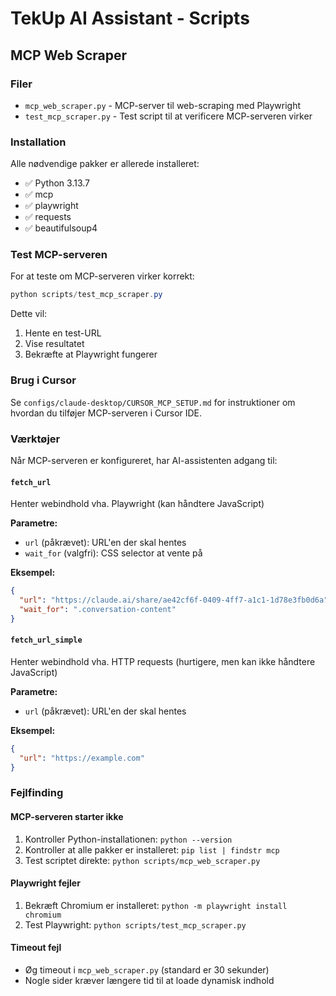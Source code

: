 # TekUp AI Assistant - Scripts

## MCP Web Scraper

### Filer
- `mcp_web_scraper.py` - MCP-server til web-scraping med Playwright
- `test_mcp_scraper.py` - Test script til at verificere MCP-serveren virker

### Installation
Alle nødvendige pakker er allerede installeret:
- ✅ Python 3.13.7
- ✅ mcp
- ✅ playwright
- ✅ requests
- ✅ beautifulsoup4

### Test MCP-serveren
For at teste om MCP-serveren virker korrekt:

```powershell
python scripts/test_mcp_scraper.py
```

Dette vil:
1. Hente en test-URL
2. Vise resultatet
3. Bekræfte at Playwright fungerer

### Brug i Cursor
Se `configs/claude-desktop/CURSOR_MCP_SETUP.md` for instruktioner om hvordan du tilføjer MCP-serveren i Cursor IDE.

### Værktøjer
Når MCP-serveren er konfigureret, har AI-assistenten adgang til:

#### `fetch_url`
Henter webindhold vha. Playwright (kan håndtere JavaScript)

**Parametre:**
- `url` (påkrævet): URL'en der skal hentes
- `wait_for` (valgfri): CSS selector at vente på

**Eksempel:**
```json
{
  "url": "https://claude.ai/share/ae42cf6f-0409-4ff7-a1c1-1d78e3fb0d6a",
  "wait_for": ".conversation-content"
}
```

#### `fetch_url_simple`
Henter webindhold vha. HTTP requests (hurtigere, men kan ikke håndtere JavaScript)

**Parametre:**
- `url` (påkrævet): URL'en der skal hentes

**Eksempel:**
```json
{
  "url": "https://example.com"
}
```

### Fejlfinding

#### MCP-serveren starter ikke
1. Kontroller Python-installationen: `python --version`
2. Kontroller at alle pakker er installeret: `pip list | findstr mcp`
3. Test scriptet direkte: `python scripts/mcp_web_scraper.py`

#### Playwright fejler
1. Bekræft Chromium er installeret: `python -m playwright install chromium`
2. Test Playwright: `python scripts/test_mcp_scraper.py`

#### Timeout fejl
- Øg timeout i `mcp_web_scraper.py` (standard er 30 sekunder)
- Nogle sider kræver længere tid til at loade dynamisk indhold

